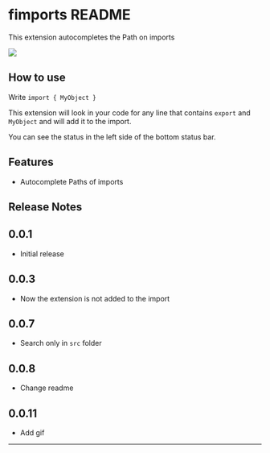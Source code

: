 # fimports README

This extension autocompletes the Path on imports

![](https://github.com/kidandcat/fimports/raw/master/images/fimports.gif)

## How to use

Write `import { MyObject }`

This extension will look in your code for any line that contains `export` and `MyObject` and will add it to the import.

You can see the status in the left side of the bottom status bar.

## Features

* Autocomplete Paths of imports

## Release Notes

## 0.0.1

* Initial release

## 0.0.3

* Now the extension is not added to the import

## 0.0.7

* Search only in `src` folder

## 0.0.8

* Change readme

## 0.0.11

* Add gif

---
